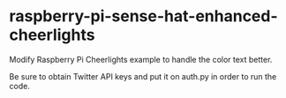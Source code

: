 # raspberry-pi-sense-hat-enhanced-cheerlights
Modify Raspberry Pi Cheerlights example to handle the color text better.

Be sure to obtain Twitter API keys and put it on auth.py in order to run the code.
